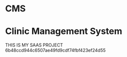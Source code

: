 
# CMS
# Clinic Management System

THIS IS MY SAAS PROJECT 
6b48ccd944c6507ae49fd9cdf74fbf423ef24d55
